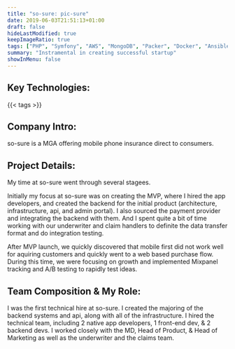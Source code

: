 ```yaml
---
title: "so-sure: pic-sure"
date: 2019-06-03T21:51:13+01:00
draft: false
hideLastModified: true
keepImageRatio: true
tags: ["PHP", "Symfony", "AWS", "MongoDB", "Packer", "Docker", "Ansible", "Terraform"]
summary: "Instramental in creating successful startup"
showInMenu: false
---
```


## Key Technologies:
{{< tags >}}
    
## Company Intro:

so-sure is a MGA offering mobile phone insurance direct to consumers.

## Project Details:



My time at so-sure went through several stagees.

Initially my focus at so-sure was on creating the MVP, where I hired the app developers, and created the backend for the initial product (architecture, infrastructure, api, and admin portal). I also sourced the payment provider and integrating the backend with them. And I spent quite a bit of time working with our underwriter and claim handlers to definite the data transfer format and do integration testing.

After MVP launch, we quickly discovered that mobile first did not work well for aquiring customers and quickly went to a web based purchase flow. During this time, we were focusing on growth and implemented Mixpanel tracking and A/B testing to rapidly test ideas. 



## Team Composition & My Role:

I was the first technical hire at so-sure. I created the majoring of the backend systems and api, along with all of the infrastructure. I hired the technical team, including 2 native app developers, 1 front-end dev, & 2 backend devs. I worked closely with the MD, Head of Product, & Head of Marketing as well as the underwriter and the claims team. 
